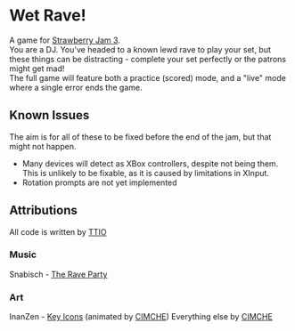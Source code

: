 # Wet Rave!
A game for [Strawberry Jam 3](https://itch.io/jam/strawberry-jam-3/).  
You are a DJ. You've headed to a known lewd rave to play your set, but these things can be distracting - complete your set perfectly or the patrons might get mad!  
The full game will feature both a practice (scored) mode, and a "live" mode where a single error ends the game.

## Known Issues
The aim is for all of these to be fixed before the end of the jam, but that might not happen.  
* Many devices will detect as XBox controllers, despite not being them. This is unlikely to be fixable, as it is caused by limitations in XInput.
* Rotation prompts are not yet implemented

## Attributions
All code is written by [TTIO](https://ttio.itch.io/)

### Music
Snabisch - [The Rave Party](https://opengameart.org/content/the-rave-party)  

### Art
InanZen - [Key Icons](https://opengameart.org/content/arrow-keys-wsad-mouse-icon) (animated by [CIMCHE](https://cimche.itch.io/))
Everything else by [CIMCHE](https://cimche.itch.io/)  

